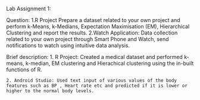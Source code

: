 Lab Assignment 1:

Question: 1.R Project Prepare a dataset related to your own project and perform k-Means, k-Medians, Expectation Maximisation (EM), Hierarchical Clustering and report the results. 
	  2.Watch Application: Data collection related to your own project through Smart Phone and Watch, send notifications to watch using intuitive data analysis.

Brief description:
	1. R Project: Created a medical dataset and performed k-means, k-median, EM clustering and Hierachical clustering using the in-built functions of R.

	2. Android Studio: Used text input of various values of the body features such as BP , Heart rate etc and predicted if it is lower or higher to the normal body levels.
	   